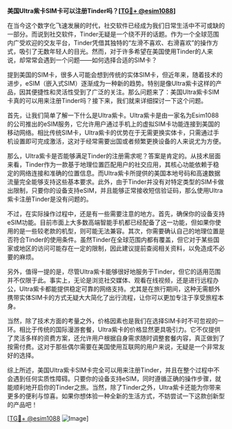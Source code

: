 **美国Ultra紫卡SIM卡可以注册Tinder吗？[[TG💪+ @esim1088](https://t.me/s/esim1088)]**

在当今这个数字化飞速发展的时代，社交软件已经成为我们日常生活中不可或缺的一部分。而说到社交软件，Tinder无疑是一个绕不开的话题。作为一个全球范围内广受欢迎的交友平台，Tinder凭借其独特的“左滑不喜欢、右滑喜欢”的操作方式，吸引了无数年轻人的目光。然而，对于许多希望在美国使用Tinder的人来说，却常常会遇到一个问题——如何选择合适的SIM卡？

提到美国的SIM卡，很多人可能会想到传统的实体SIM卡，但近年来，随着技术的进步，eSIM（嵌入式SIM）逐渐成为一种新的趋势。特别是像Ultra紫卡这样的产品，因其便捷性和灵活性受到了广泛的关注。那么问题来了：美国Ultra紫卡SIM卡真的可以用来注册Tinder吗？接下来，我们就来详细探讨一下这个问题。

首先，让我们简单了解一下什么是Ultra紫卡。Ultra紫卡是由一家名为Esim1088的公司推出的eSIM服务，它允许用户通过手机上的虚拟SIM卡功能连接到美国的移动网络。相比传统SIM卡，Ultra紫卡的优势在于无需更换实体卡，只需通过手机设置即可完成激活，这对于经常需要出国或者频繁更换设备的人来说尤为方便。

那么，Ultra紫卡是否能够满足Tinder的注册需求呢？答案是肯定的。从技术层面来看，Tinder作为一款基于地理位置匹配用户的社交应用，其核心功能依赖于稳定的网络连接和准确的位置信息。而Ultra紫卡所提供的美国本地号码和高速数据流量完全能够支持这些基本要求。此外，由于Tinder并没有对特定类型的SIM卡做出限制，只要你的设备支持eSIM，并且能够正常接收短信验证码，那么使用Ultra紫卡注册Tinder是没有问题的。

不过，在实际操作过程中，还是有一些需要注意的地方。首先，确保你的设备支持eSIM功能。目前市面上大多数高端智能手机都已经配备了这一功能，但如果你使用的是一些较老款的机型，则可能无法兼容。其次，你需要确认自己的地理位置是否符合Tinder的使用条件。虽然Tinder在全球范围内都有覆盖，但它对于某些国家或地区的访问可能存在一定的限制，因此建议提前查阅相关资料，以免造成不必要的麻烦。

另外，值得一提的是，尽管Ultra紫卡能够很好地服务于Tinder，但它的适用范围并不仅限于此。事实上，无论是浏览社交媒体、观看在线视频，还是进行远程办公，Ultra紫卡都能提供稳定可靠的网络支持。尤其是在旅行期间，这种无需额外携带实体SIM卡的方式无疑大大简化了出行流程，让你可以更加专注于享受旅程本身。

当然，除了技术方面的考量之外，价格因素也是我们在选择SIM卡时不可忽视的一环。相比于传统的国际漫游套餐，Ultra紫卡的价格显然更具吸引力。它不仅提供了灵活多样的资费方案，还允许用户根据自身需求随时调整套餐内容，真正做到了按需付费。这对于那些偶尔需要在美国使用互联网的用户来说，无疑是一个非常友好的选择。

综上所述，美国Ultra紫卡SIM卡完全可以用来注册Tinder，并且在整个过程中不会遇到任何实质性障碍。只要你的设备支持eSIM，同时遵循正确的操作步骤，就能顺利地开启你的Tinder之旅。当然，除了Tinder之外，Ultra紫卡还能为你带来更多的便利与惊喜。如果你想体验一种全新的生活方式，不妨尝试一下这款创新型的产品吧！

[[TG💪+ @esim1088](https://t.me/s/esim1088) ![Image](https://i.postimg.cc/4NQfJmqS/Snipaste-2025-05-13-00-14-12.png)]